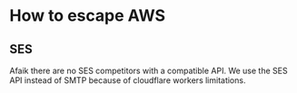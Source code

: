 # How to escape AWS

## SES

Afaik there are no SES competitors with a compatible API. We use the SES API instead of SMTP because of cloudflare workers limitations.
